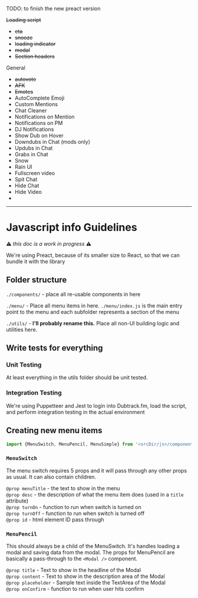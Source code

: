 TODO: to finish the new preact version

~~Loading script~~    
- ~~eta~~
- ~~snooze~~
- ~~loading indicator~~
- ~~modal~~
- ~~Section headers~~

General    
- ~~autovote~~
- ~~AFK~~
- ~~Emotes~~
- AutoComplete Emoji
- Custom Mentions
- Chat Cleaner
- Notifications on Mention
- Notifications on PM
- DJ Notifications
- Show Dub on Hover
- Downdubs in Chat (mods only)
- Updubs in Chat
- Grabs in Chat
- Snow
- Rain
UI    
- Fullscreen video
- Spit Chat
- Hide Chat
- Hide Video
- 

-----

# Javascript info Guidelines
:warning: *this doc is a work in progress* :warning:

We're using Preact, because of its smaller size to React, so that we can bundle it with the library

## Folder structure

`./components/` - place all re-usable components in here

`./menu/` - Place all menu items in here. `./menu/index.js` is the main entry point to the menu and each subfolder represents a section of the menu

`./utils/` - **I'll probably rename this.** Place all non-UI building logic and utilities here. 

## Write tests for everything

### Unit Testing
At least everything in the utils folder should be unit tested. 

### Integration Testing
We're using Puppetteer and Jest to login into Dubtrack.fm, load the script, and perform integration testing in the actual environment

## Creating new menu items

```javascript
import {MenuSwitch, MenuPencil, MenuSimple} from '<srcDir/js>/components/menuItems.js';
```

### `MenuSwitch`
The menu switch requires 5 props and it will pass through any other props as usual. It can also contain children.

`@prop menuTitle` - the text to show in the menu    
`@prop desc` - the description of what the menu item does (used in a `title` attribute)    
`@prop turnOn` - function to run when switch is turned on    
`@prop turnOff` - function to run when switch is turned off    
`@prop id` - html element ID pass through

### `MenuPencil`
This should always be a child of the MenuSwitch. It's handles loading a modal and saving data from the modal. The props for MenuPencil are basically a pass-through to the `<Modal />` component.

`@prop title` - Text to show in the headline of the Modal    
`@prop content` - Text to show in the description area of the Modal    
`@prop placeholder` - Sample text inside the TextArea of the Modal    
`@prop onConfirm` - function to run when user hits confirm


